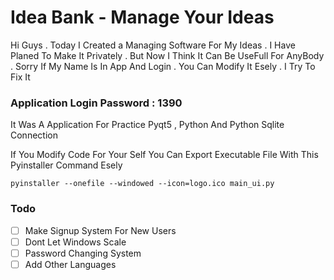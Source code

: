 # Idea Bank - Manage Your Ideas
Hi Guys . Today I Created a Managing Software For My Ideas . I Have Planed To Make It Privately . But Now I Think It Can Be UseFull For AnyBody . Sorry If My Name Is In App And Login . You Can Modify It Esely . I Try To Fix It

### Application Login Password : 1390
It Was A Application For Practice Pyqt5 , Python And Python Sqlite Connection

If You Modify Code For Your Self You Can Export Executable File With This Pyinstaller Command Esely




`pyinstaller --onefile --windowed --icon=logo.ico main_ui.py`

### Todo
- [ ] Make Signup System For New Users
- [ ] Dont Let Windows Scale 
- [ ] Password Changing System
- [ ] Add Other Languages
